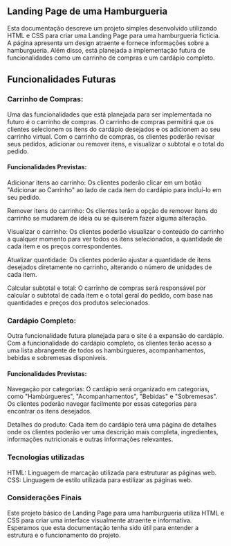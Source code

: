 ## Landing Page de uma Hamburgueria

Esta documentação descreve um projeto simples desenvolvido utilizando HTML e CSS para criar uma Landing Page para uma hamburgueria fictícia. A página apresenta um design atraente e fornece informações sobre a hamburgueria. Além disso, está planejada a implementação futura de funcionalidades como um carrinho de compras e um cardápio completo.


## Funcionalidades Futuras

### Carrinho de Compras:<br>

Uma das funcionalidades que está planejada para ser implementada no futuro é o carrinho de compras. O carrinho de compras permitirá que os clientes selecionem os itens do cardápio desejados e os adicionem ao seu carrinho virtual. Com o carrinho de compras, os clientes poderão revisar seus pedidos, adicionar ou remover itens, e visualizar o subtotal e o total do pedido.

#### Funcionalidades Previstas:

Adicionar itens ao carrinho: Os clientes poderão clicar em um botão "Adicionar ao Carrinho" ao lado de cada item do cardápio para incluí-lo em seu pedido. <br>

Remover itens do carrinho: Os clientes terão a opção de remover itens do carrinho se mudarem de ideia ou se quiserem fazer alguma alteração.<br>

Visualizar o carrinho: Os clientes poderão visualizar o conteúdo do carrinho a qualquer momento para ver todos os itens selecionados, a quantidade de cada item e os preços correspondentes.<br>

Atualizar quantidade: Os clientes poderão ajustar a quantidade de itens desejados diretamente no carrinho, alterando o número de unidades de cada item.<br>

Calcular subtotal e total: O carrinho de compras será responsável por calcular o subtotal de cada item e o total geral do pedido, com base nas quantidades e preços dos produtos selecionados.
<br> 

### Cardápio Completo:
Outra funcionalidade futura planejada para o site é a expansão do cardápio. Com a funcionalidade do cardápio completo, os clientes terão acesso a uma lista abrangente de todos os hambúrgueres, acompanhamentos, bebidas e sobremesas disponíveis.
<br>
#### Funcionalidades Previstas:
Navegação por categorias: O cardápio será organizado em categorias, como "Hambúrgueres", "Acompanhamentos", "Bebidas" e "Sobremesas". Os clientes poderão navegar facilmente por essas categorias para encontrar os itens desejados.<br>

Detalhes do produto: Cada item do cardápio terá uma página de detalhes onde os clientes poderão ver uma descrição mais completa, ingredientes, informações nutricionais e outras informações relevantes.
<br>


### Tecnologias utilizadas
HTML: Linguagem de marcação utilizada para estruturar as páginas web.
<br>
CSS: Linguagem de estilo utilizada para estilizar as páginas web.

### Considerações Finais
Este projeto básico de Landing Page para uma hamburgueria utiliza HTML e CSS para criar uma interface visualmente atraente e informativa. Esperamos que esta documentação tenha sido útil para entender a estrutura e o funcionamento do projeto.
